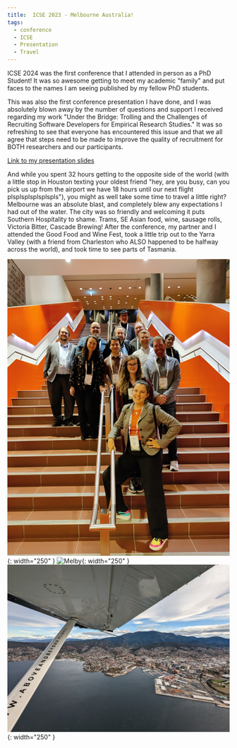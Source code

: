 ```yaml
---
title:  ICSE 2023 - Melbourne Australia!
tags:
  - conference
  - ICSE
  - Presentation
  - Travel
---
```

ICSE 2024 was the first conference that I attended in person as a PhD Student! It was so awesome getting to meet my academic "family" and put faces to the names I am seeing published by my fellow PhD students. 

This was also the first conference presentation I have done, and I was absolutely blown away by the number of questions and support I received regarding my work "Under the Bridge: Trolling and the Challenges of Recruiting Software Developers for Empirical Research Studies." It was so refreshing to see that everyone has encountered this issue and that we all agree that steps need to be made to improve the quality of recruitment for BOTH researchers and our participants. 

[Link to my presentation slides](/theme/pdfs/ICSE_2023_NEIR_Online-Recruitment.pptx.pdf)

And while you spent 32 hours getting to the opposite side of the world (with a little stop in Houston texting your oldest friend "hey, are you busy, can you pick us up from the airport we have 18 hours until our next flight plsplsplsplsplspls"), you might as well take some time to travel a little right? Melbourne was an absolute blast, and completely blew any expectations I had out of the water. The city was so friendly and welcoming it puts Southern Hospitality to shame. Trams, SE Asian food, wine, sausage rolls, Victoria Bitter, Cascade Brewing! After the conference, my partner and I attended the Good Food and Wine Fest, took a little trip out to the Yarra Valley (with a friend from Charleston who ALSO happened to be halfway across the world), and took time to see parts of Tasmania.

![Me with my academic family](/theme/img/academicfam.jpg){: width="250" }
![Melby](/theme/img/melb.jpg){: width="250" }
![Hobart](/theme/img/hobart.jpg){: width="250" }
